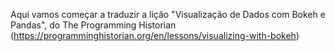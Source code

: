 Aqui vamos começar a traduzir a lição "Visualização de Dados com Bokeh e Pandas", do The Programming Historian (https://programminghistorian.org/en/lessons/visualizing-with-bokeh)
